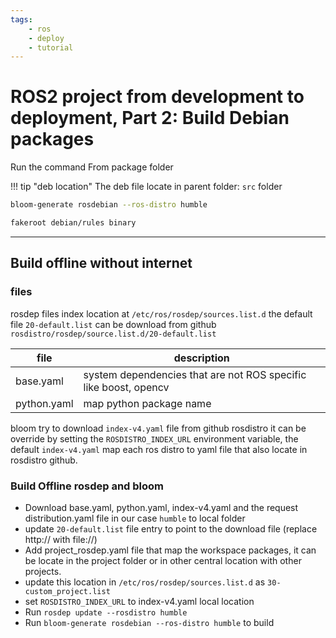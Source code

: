 ```yaml
---
tags:
    - ros
    - deploy
    - tutorial
---
```


# ROS2 project from development to deployment, Part 2: Build Debian packages

Run the command From package folder

!!! tip "deb location"
    The deb file locate in parent folder: `src` folder
     

```bash
bloom-generate rosdebian --ros-distro humble
```

```bash title="build deb"
fakeroot debian/rules binary
```


---

## Build offline without internet

### files

rosdep files index location at `/etc/ros/rosdep/sources.list.d` the default file `20-default.list` can be download from github `rosdistro/rosdep/source.list.d/20-default.list`

| file  |  description |
|---|---|
| base.yaml  | system dependencies that are not ROS specific like boost, opencv   |
| python.yaml | map python package name |


bloom try to download `index-v4.yaml`  file from github rosdistro it can be override by setting the `ROSDISTRO_INDEX_URL` environment variable, the default `index-v4.yaml` map each ros distro to yaml file that also locate in rosdistro github. 


### Build Offline rosdep and bloom
- Download base.yaml, python.yaml, index-v4.yaml and the request distribution.yaml file in our case `humble` to local folder
- update `20-default.list` file entry to point to the download file (replace http:// with file://)
- Add project_rosdep.yaml file that map the workspace packages, it can be locate in the project folder or in other central location with other projects.
- update this location in `/etc/ros/rosdep/sources.list.d` as `30-custom_project.list`
- set `ROSDISTRO_INDEX_URL` to index-v4.yaml local location
- Run `rosdep update --rosdistro humble`
- Run `bloom-generate rosdebian --ros-distro humble` to build


